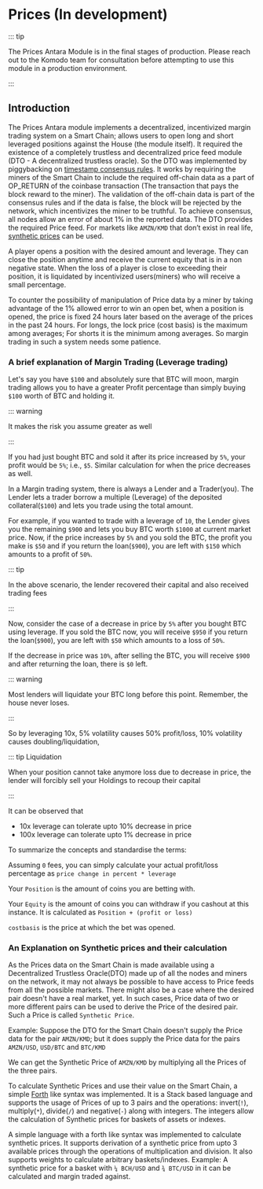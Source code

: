 # Prices (In development)

::: tip

The Prices Antara Module is in the final stages of production. Please reach out to the Komodo team for consultation before attempting to use this module in a production environment.

:::

## Introduction

The Prices Antara module implements a decentralized, incentivized margin trading system on a Smart Chain; allows users to open long and short leveraged positions against the House (the module itself). It required the existence of a completely trustless and decentralized price feed module (DTO - A decentralized trustless oracle). So the DTO was implemented by piggybacking on [timestamp consensus rules](https://medium.com/@jameslee777/decentralized-trustless-oracles-dto-by-piggybacking-on-timestamp-consensus-rules-2adce34d67b6). It works by requiring the miners of the Smart Chain to include the required off-chain data as a part of OP_RETURN of the coinbase transaction (The transaction that pays the block reward to the miner). The validation of the off-chain data is part of the consensus rules and if the data is false, the block will be rejected by the network, which incentivizes the miner to be truthful. To achieve consensus, all nodes allow an error of about 1% in the reported data. The DTO provides the required Price feed. For markets like `AMZN/KMD` that don’t exist in real life, [synthetic prices](#an-explanation-on-synthetic-prices-and-their-calculation) can be used.

A player opens a position with the desired amount and leverage. They can close the position anytime and receive the current equity that is in a non negative state. When the loss of a player is close to exceeding their position, it is liquidated by incentivized users(miners) who will receive a small percentage.

To counter the possibility of manipulation of Price data by a miner by taking advantage of the 1% allowed error to win an open bet, when a position is opened, the price is fixed 24 hours later based on the average of the prices in the past 24 hours. For longs, the lock price (cost basis) is the maximum among averages; For shorts it is the minimum among averages. So margin trading in such a system needs some patience.

### A brief explanation of Margin Trading (Leverage trading)

Let's say you have `$100` and absolutely sure that BTC will moon, margin trading allows you to have a greater Profit percentage than simply buying `$100` worth of BTC and holding it.

::: warning

It makes the risk you assume greater as well

:::

If you had just bought BTC and sold it after its price increased by `5%`, your profit would be `5%`; i.e., `$5`. Similar calculation for when the price decreases as well.

In a Margin trading system, there is always a Lender and a Trader(you). The Lender lets a trader borrow a multiple (Leverage) of the deposited collateral(`$100`) and lets you trade using the total amount.

For example, if you wanted to trade with a leverage of `10`, the Lender gives you the remaining `$900` and lets you buy BTC worth `$1000` at current market price. Now, if the price increases by `5%` and you sold the BTC, the profit you make is `$50` and if you return the loan(`$900`), you are left with `$150` which amounts to a profit of `50%`.

::: tip

In the above scenario, the lender recovered their capital and also received trading fees

:::

Now, consider the case of a decrease in price by `5%` after you bought BTC using leverage. If you sold the BTC now, you will receive `$950` if you return the loan(`$900`), you are left with `$50` which amounts to a loss of `50%`.

If the decrease in price was `10%`, after selling the BTC, you will receive `$900` and after returning the loan, there is `$0` left.

::: warning

Most lenders will liquidate your BTC long before this point. Remember, the house never loses.

:::

So by leveraging 10x, 5% volatility causes 50% profit/loss, 10% volatility causes doubling/liquidation, 

::: tip Liquidation

When your position cannot take anymore loss due to decrease in price, the lender will forcibly sell your Holdings to recoup their capital

:::

It can be observed that
- 10x leverage can tolerate upto 10% decrease in price
- 100x leverage can tolerate upto 1% decrease in price

To summarize the concepts and standardise the terms:

Assuming `0` fees, you can simply calculate your actual profit/loss percentage as `price change in percent * leverage` 

Your `Position` is the amount of coins you are betting with.

Your `Equity` is the amount of coins you can withdraw if you cashout at this instance. It is calculated as `Position + (profit or loss)`

`costbasis` is the price at which the bet was opened.


### An Explanation on Synthetic prices and their calculation

As the Prices data on the Smart Chain is made available using a Decentralized Trustless Oracle(DTO) made up of all the nodes and miners on the network, it may not always be possible to have access to Price feeds from all the possible markets. There might also be a case where the desired pair doesn't have a real market, yet. In such cases, Price data of two or more different pairs can be used to derive the Price of the desired pair. Such a Price is called `Synthetic Price`. 

Example: Suppose the DTO for the Smart Chain doesn't supply the Price data for the pair `AMZN/KMD`; but it does supply the Price data for the pairs `AMZN/USD`, `USD/BTC` and `BTC/KMD`

We can get the Synthetic Price of `AMZN/KMD` by multiplying all the Prices of the three pairs.

To calculate Synthetic Prices and use their value on the Smart Chain, a simple [Forth](https://en.wikipedia.org/wiki/Forth_(programming_language)) like syntax was implemented. It is a Stack based language and supports the usage of Prices of up to 3 pairs and the operations: invert(`!`), multiply(`*`), divide(`/`) and negative(`-`) along with integers. The integers allow the calculation of Synthetic prices for baskets of assets or indexes.

 
A simple language with a forth like syntax was implemented to calculate synthetic prices. It supports derivation of a synthetic price from upto 3 available prices through the operations of multiplication and division. It also supports weights to calculate arbitrary baskets/indexes. Example: A synthetic price for a basket with `¼ BCH/USD` and `¾ BTC/USD` in it can be calculated and margin traded against.
